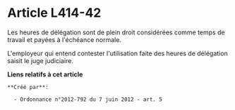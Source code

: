 # Article L414-42

Les heures de délégation sont de plein droit considérées comme temps de travail et payées à l'échéance normale. 

L'employeur qui entend contester l'utilisation faite des heures de délégation saisit le juge judiciaire.

**Liens relatifs à cet article**

	**Créé par**:

	  - Ordonnance n°2012-792 du 7 juin 2012 - art. 5
